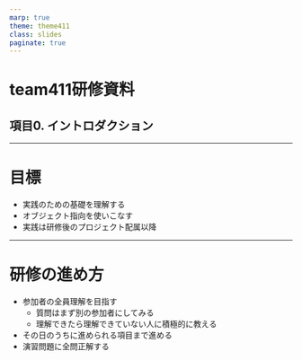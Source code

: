 ```yaml
---
marp: true
theme: theme411
class: slides
paginate: true
---
```

<!--
_class: title
_paginate: false
-->

# team411研修資料
## 項目0. イントロダクション

---

# 目標

- 実践のための基礎を理解する
- オブジェクト指向を使いこなす
- 実践は研修後のプロジェクト配属以降

---

# 研修の進め方
- 参加者の全員理解を目指す
  - 質問はまず別の参加者にしてみる
  - 理解できたら理解できていない人に積極的に教える
- その日のうちに進められる項目まで進める
- 演習問題に全問正解する


